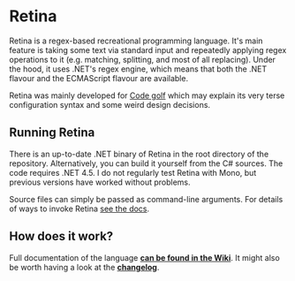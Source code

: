 # Retina

Retina is a regex-based recreational programming language. It's main feature is taking some text via standard input and repeatedly applying regex operations to it (e.g. matching, splitting, and most of all replacing). Under the hood, it uses .NET's regex engine, which means that both the .NET flavour and the ECMAScript flavour are available.

Retina was mainly developed for [Code golf](https://en.wikipedia.org/wiki/Code_golf) which may explain its very terse configuration syntax and some weird design decisions.

## Running Retina

There is an up-to-date .NET binary of Retina in the root directory of the repository. Alternatively, you can build it yourself from the C# sources. The code requires .NET 4.5. I do not regularly test Retina with Mono, but previous versions have worked without problems.

Source files can simply be passed as command-line arguments. For details of ways to invoke Retina [see the docs](https://github.com/mbuettner/retina/wiki/The-Language#basics).

## How does it work?

Full documentation of the language **[can be found in the Wiki](https://github.com/mbuettner/retina/wiki/The-Language)**. It might also be worth having a look at the **[changelog](https://github.com/mbuettner/retina/blob/master/CHANGELOG.md)**.
